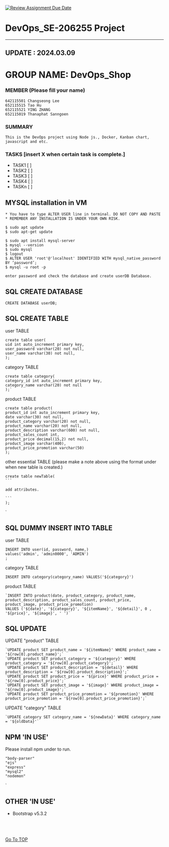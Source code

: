 [![Review Assignment Due Date](https://classroom.github.com/assets/deadline-readme-button-24ddc0f5d75046c5622901739e7c5dd533143b0c8e959d652212380cedb1ea36.svg)](https://classroom.github.com/a/mMAYBnR0)

DevOps_SE-206255 Project
=
---
## UPDATE : 2024.03.09

# GROUP NAME: DevOps_Shop



### MEMBER (Please fill your name)
    642115501 Changseong Lee
    652115515 Tao Hu
    652115521 YING ZHANG
    652115019 Thanaphat Sanngoen


### SUMMARY
    This is the DevOps project using Node js., Docker, Kanban chart, javascript and etc.


### TASKS [insert X when certain task is complete.]
    
- TASK1 [ ]
- TASK2 [ ]
- TASK3 [ ]
- TASK4 [ ]
- TASKn [ ]

## MYSQL installation in VM

    * You have to type ALTER USER line in terminal. DO NOT COPY AND PASTE 
    * REMEMBER ANY INSTALLATION IS UNDER YOUR OWN RISK.

    $ sudo apt update
    $ sudo apt-get update
    
    $ sudo apt install mysql-server
    $ mysql --version
    $ sudo mysql
    $ logout
    $ ALTER USER 'root'@'localhost' IDENTIFIED WITH mysql_native_password BY ‘password’;
    $ mysql -u root -p
    
    enter password and check the database and create userDB Database.


## SQL CREATE DATABASE

    CREATE DATABASE userDB;

## SQL CREATE TABLE

user TABLE

    create table user(
    uid int auto_increment primary key,
    user_password varchar(20) not null,
    user_name varchar(30) not null,
    );

category TABLE

    create table category(
    category_id int auto_increment primary key,
    category_name varchar(20) not null
    );`

product TABLE

    create table product(
    product_id int auto_increment primary key,
    date varchar(30) not null,
    product_category varchar(20) not null,
    product_name varchar(20) not null,
    product_description varchar(600) not null,
    product_sales_count int,
    product_price decimal(15,2) not null,
    product_image varchar(400),
    product_price_promotion varchar(50)
    );

other essential TABLE (please make a note above using the format under when new table is created.)

    create table newTable(
    ```
    
    add attributes.

    ```
    );

`
## SQL DUMMY INSERT INTO TABLE

user TABLE

    INSERT INTO user(id, password, name,)
    values('admin', 'admin0000', 'ADMIN')
    ;

category TABLE

    INSERT INTO category(category_name) VALUES('${category}')

product TABLE

    `INSERT INTO product(date, product_category, product_name, product_description, product_sales_count, product_price, product_image, product_price_promotion)
    VALUES ('${date}', '${category}', '${itemName}', '${detail}', 0 , '${price}', '${image}', ' ')`


## SQL UPDATE

UPDATE "product" TABLE

    `UPDATE product SET product_name = '${itemName}' WHERE product_name = '${row[0].product_name}';`
    `UPDATE product SET product_category = '${category}' WHERE product_category = '${row[0].product_category}';`
    `UPDATE product SET product_description = '${detail}' WHERE product_description = '${row[0].product_description}';`
    `UPDATE product SET product_price = '${price}' WHERE product_price = '${row[0].product_price}';`
    `UPDATE product SET product_image = '${image}' WHERE product_image = '${row[0].product_image}';`
    `UPDATE product SET product_price_promotion = '${promotion}' WHERE product_price_promotion = '${row[0].product_price_promotion}';`


UPDATE "category" TABLE

    `UPDATE category SET category_name = '${newData}' WHERE category_name = '${oldData}'`    



## NPM 'IN USE'

Please install npm under to run.

    "body-parser"
    "ejs"
    "express"
    "mysql2"
    "nodemon"

`

## OTHER 'IN USE'

- Bootstrap v5.3.2


\
\
\
[Go To TOP](#TOP)

